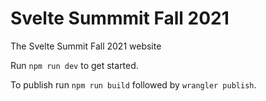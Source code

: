 # Svelte Summmit Fall 2021

The Svelte Summit Fall 2021 website

Run `npm run dev` to get started.

To publish run `npm run build` followed by `wrangler publish`.